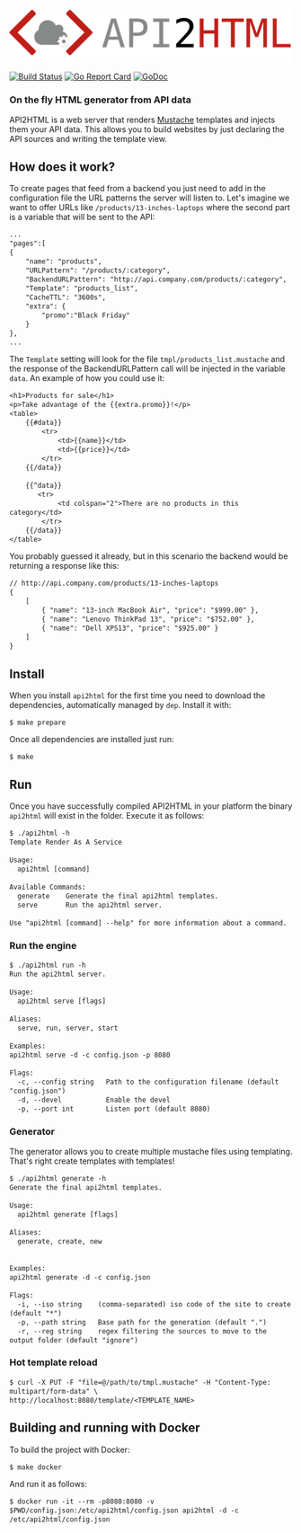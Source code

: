
![api2html](https://raw.githubusercontent.com/devopsfaith/api2html.com/master/img/API2HTML-on-white.png)

[![Build Status](https://travis-ci.org/devopsfaith/api2html.svg?branch=master)](https://travis-ci.org/devopsfaith/api2html) [![Go Report Card](https://goreportcard.com/badge/github.com/devopsfaith/api2html)](https://goreportcard.com/report/github.com/devopsfaith/api2html) [![GoDoc](https://godoc.org/github.com/devopsfaith/api2html?status.svg)](https://godoc.org/github.com/devopsfaith/api2html)

### On the fly HTML generator from API data

API2HTML is a web server that renders [Mustache](http://mustache.github.io/) templates and injects them your API data. This allows you to build websites by just declaring the API sources and writing the template view.

## How does it work?
To create pages that feed from a backend you just need to add in the configuration file the URL patterns the server will listen to. Let's imagine we want to offer URLs like `/products/13-inches-laptops` where the second part is a variable that will be sent to the API:

    ...
    "pages":[
    {
        "name": "products",
        "URLPattern": "/products/:category",
        "BackendURLPattern": "http://api.company.com/products/:category",
        "Template": "products_list",
        "CacheTTL": "3600s",
        "extra": {
            "promo":"Black Friday"
        }
    },
    ...

The `Template` setting will look for the file `tmpl/products_list.mustache` and the response of the BackendURLPattern call will be injected in the variable `data`. An example of how you could use it:

    <h1>Products for sale</h1>
    <p>Take advantage of the {{extra.promo}}!</p>
    <table>
        {{#data}}
            <tr>
                <td>{{name}}</td>
                <td>{{price}}</td>
            </tr>
        {{/data}}

        {{^data}}
           <tr>
                <td colspan="2">There are no products in this category</td>
            </tr>
        {{/data}}
    </table>

You probably guessed it already, but in this scenario the backend would be returning a response like this:

    // http://api.company.com/products/13-inches-laptops
    {
        [
            { "name": "13-inch MacBook Air", "price": "$999.00" },
            { "name": "Lenovo ThinkPad 13", "price": "$752.00" },
            { "name": "Dell XPS13", "price": "$925.00" }
        ]
    }


## Install

When you install `api2html` for the first time you need to download the dependencies, automatically managed by `dep`. Install it with:

    $ make prepare

Once all dependencies are installed just run:

    $ make

## Run
Once you have successfully compiled API2HTML in your platform the binary `api2html` will exist in the folder. Execute it as follows:

    $ ./api2html -h
    Template Render As A Service

    Usage:
      api2html [command]

    Available Commands:
      generate    Generate the final api2html templates.
      serve       Run the api2html server.

    Use "api2html [command] --help" for more information about a command.

### Run the engine

    $ ./api2html run -h
    Run the api2html server.

    Usage:
      api2html serve [flags]

    Aliases:
      serve, run, server, start

    Examples:
    api2html serve -d -c config.json -p 8080

    Flags:
      -c, --config string   Path to the configuration filename (default "config.json")
      -d, --devel           Enable the devel
      -p, --port int        Listen port (default 8080)

### Generator
The generator allows you to create multiple mustache files using templating. That's right create templates with templates!

    $ ./api2html generate -h
    Generate the final api2html templates.

    Usage:
      api2html generate [flags]

    Aliases:
      generate, create, new


    Examples:
    api2html generate -d -c config.json

    Flags:
      -i, --iso string    (comma-separated) iso code of the site to create (default "*")
      -p, --path string   Base path for the generation (default ".")
      -r, --reg string    regex filtering the sources to move to the output folder (default "ignore")

### Hot template reload

    $ curl -X PUT -F "file=@/path/to/tmpl.mustache" -H "Content-Type: multipart/form-data" \
    http://localhost:8080/template/<TEMPLATE_NAME>

## Building and running with Docker
To build the project with Docker:

    $ make docker

And run it as follows:

    $ docker run -it --rm -p8080:8080 -v $PWD/config.json:/etc/api2html/config.json api2html -d -c /etc/api2html/config.json
